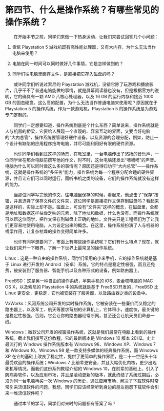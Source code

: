# 第四节、什么是操作系统？有哪些常见的操作系统？

　　在开始本节之前，同学们来做一下热身运动，让我们来尝试回答几个小问题：

1. 索尼 Playstation 5 游戏机既有高性能处理器，又有大内存，为什么无法当作电脑来使用？

2. 电脑在同一时间可以同时做好几件事情，它是怎样做到的？

3. 同学们往电脑里面存文件，是直接把它存入磁盘的吗？

　　或许同学们听说过索尼的 Playstation 游戏机，没错它除了玩游戏和播放影片，几乎干不了普通电脑能做的事情，就是屏幕阅读器也没有，但是根据官方的说明，它的确具有一颗 AMD 八核心处理器，以及 16 GB 的运行内存和接近 1000 GB 的固态硬盘。这么高的配置，为什么无法当作普通电脑来使用呢？原因就在于 Playstation 5 的操作系统，作为一款游戏机，Playstation 5 的操作系统是为游戏专门定制的。

　　同学们一定想要知道，操作系统到底是个什么东西？简单说来，操作系统就是人与机器的桥梁，它要给人展现一个直观的、容易互动的界面，又要当好电脑的“大内总管”，操作系统要管理好硬件设备，以及资源的合理分配，例如，防止一个设计有缺陷的应用程序拖垮电脑，并尽可能利用好有限的硬件资源。

　　也许同学们看到过这样的场景，在教室里，一台电脑传出了悠扬的音乐声，一位同学坐在那台电脑前撰写他的作文，时不时，这台电脑还发出“嘀嘀嘀”的声音。电脑为什么可以同时做这么多的事情呢？原因还是得归功于“大内总管”——操作系统，这就是操作系统的“多任务”能力，操作系统为每一个程序分配合适的硬件资源，并且让它们可以同时运行，而听书机之类的设备，它们的操作系统就没有这样的能力。

　　当那位同学写完他的作文，往电脑里保存的时候，看起来，他点击了“保存”按钮，并且选择了保存文件的文件夹，这位同学是直接把作文保存到磁盘吗？看起来是这样的，实际上却不是。磁盘上，可没有“文件夹”这样的概念，在磁盘里，全都是地址和数据这样枯燥乏味的元素，除了地址和数据，什么也没有。而操作系统就可以帮这位同学，把作文保存到磁盘上正确的地址。文件夹只是工程师们为了让我们更容易地使用电脑，人为设定出来的概念。在这里，操作系统扮演了人与机器的桥梁作用，让复杂枯燥的操作变得简单许多。

　　也许有同学想要问了，市面上有哪些操作系统呢？它们有什么特点？现在，就让我们来开一下眼界，了解一下世界上最常见的操作系统。

Linux：这是一种自由的操作系统，同学们常用的小米手机，它的操作系统就是基于 Linux 进行开发的 Android（安卓）系统，它的特点是稳定性极强，而且还免费，被安装到了服务器、智能手机以及各种形式的设备，例如路由器上。

FreeBSD：这是另一种自由的操作系统，苹果手机的 iOS，麦金塔电脑的 MAC OS X，以及索尼的 Playstation 中的系统就是基于 FreeBSD开发的，FreeBSD 比 Linux 更安全，更稳定，它也被安装在了服务器，以及路由器之类的设备中。

VxWorks：风河系统公司开发的实时操作系统，它被安装在一些廉价而又稳定的路由器上，以及军工、航天等要求苛刻的计算机上，它体积小，速度快，最关键的是稳定性极强，否则，它会让你的路由器经常断网，甚至还会让航天员们命悬一线。

Windows：微软公司开发的视窗操作系统，这就是我们最常在电脑上看到的操作系统。截止我们撰写这份教程，它的最新版本是 Windows 10 版本 20H2。史上最流行的 Windows 操作系统版本有 Windows 98、Windows XP、Windows 7 和 Windows 10。Windows 98 是一款支持多媒体的经典操作系统，而 Windows XP 在它的基础上改良了稳定性，提供了更简单的操作界面，是二十一世纪头十年最受欢迎的操作系统；Windows 7 比前辈更安全，并且大幅优化内核，更少出现死机等情况。而我们这份系列教程介绍的 Windows 10，在前辈的基础上，引入了防病毒软件，以及应用市场，并且是滚动更新的版本，就此终结了系统过期后，必须为同一台电脑再买一次 Windows 的历史，通过应用市场，解决了下载软件时常常引来流氓软件的问题，我想，同学们应该经常听到身边的朋友抱怨下载软件会引来一堆流氓软件吧？

　　通过本节的学习，同学们对来时的问题都有答案了吗？

